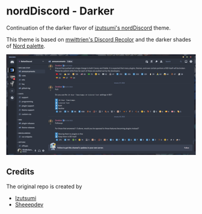 # nordDiscord - Darker

Continuation of the darker flavor of [izutsumi's nordDiscord](https://github.com/izutsumi/nordDiscord) theme.

This theme is based on [mwittrien's Discord Recolor](https://mwittrien.github.io/) and the darker shades of [Nord palette](https://www.nordtheme.com/).

![Preview](nord-discord-darker.png)

## Credits
The original repo is created by
- [Izutsumi](https://github.com/izutsumi)
- [Sheeepdev](https://github.com/sheeepdev)